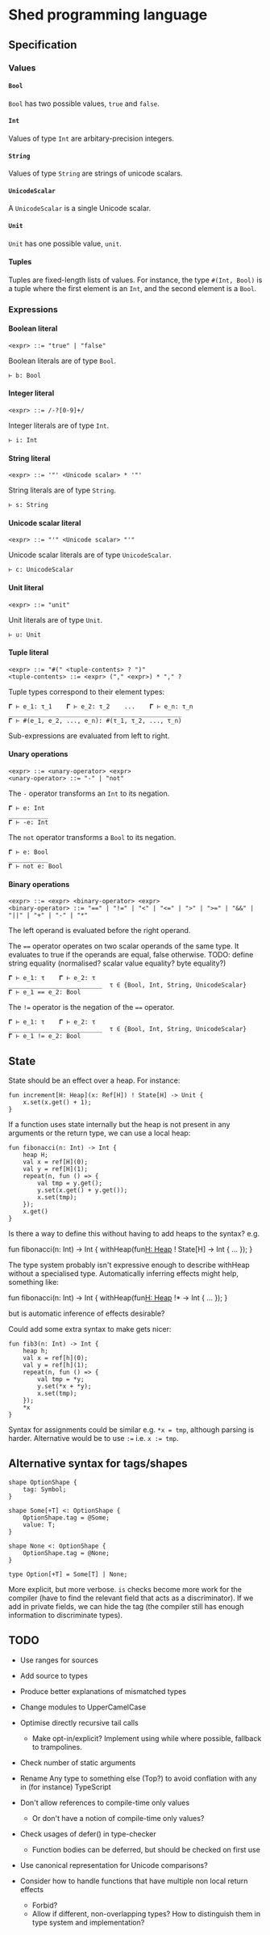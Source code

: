 # Shed programming language

## Specification

### Values

#### `Bool`

`Bool` has two possible values, `true` and `false`.

#### `Int`

Values of type `Int` are arbitary-precision integers.

#### `String`

Values of type `String` are strings of unicode scalars.

#### `UnicodeScalar`

A `UnicodeScalar` is a single Unicode scalar.

#### `Unit`

`Unit` has one possible value, `unit`.

#### Tuples

Tuples are fixed-length lists of values.
For instance, the type `#(Int, Bool)` is a tuple where the first element is an `Int`, and the second element is a `Bool`.

### Expressions

#### Boolean literal

    <expr> ::= "true" | "false"

Boolean literals are of type `Bool`.

    ⊢ b: Bool

#### Integer literal

    <expr> ::= /-?[0-9]+/

Integer literals are of type `Int`.

    ⊢ i: Int

#### String literal

    <expr> ::= '"' <Unicode scalar> * '"'

String literals are of type `String`.

    ⊢ s: String

#### Unicode scalar literal

    <expr> ::= "'" <Unicode scalar> "'"

Unicode scalar literals are of type `UnicodeScalar`.

    ⊢ c: UnicodeScalar

#### Unit literal

    <expr> ::= "unit"

Unit literals are of type `Unit`.

    ⊢ u: Unit

#### Tuple literal

    <expr> ::= "#(" <tuple-contents> ? ")"
    <tuple-contents> ::= <expr> ("," <expr>) * "," ?

Tuple types correspond to their element types:

    𝚪 ⊢ e_1: τ_1    𝚪 ⊢ e_2: τ_2    ...    𝚪 ⊢ e_n: τ_n
    ________________________________________________
    𝚪 ⊢ #(e_1, e_2, ..., e_n): #(τ_1, τ_2, ..., τ_n)

Sub-expressions are evaluated from left to right.

#### Unary operations

    <expr> ::= <unary-operator> <expr>
    <unary-operator> ::= "-" | "not"

The `-` operator transforms an `Int` to its negation.

    𝚪 ⊢ e: Int
    ___________
    𝚪 ⊢ -e: Int

The `not` operator transforms a `Bool` to its negation.

    𝚪 ⊢ e: Bool
    ___________
    𝚪 ⊢ not e: Bool

#### Binary operations

    <expr> ::= <expr> <binary-operator> <expr>
    <binary-operator> ::= "==" | "!=" | "<" | "<=" | ">" | ">=" | "&&" | "||" | "+" | "-" | "*"

The left operand is evaluated before the right operand.

The `==` operator operates on two scalar operands of the same type.
It evaluates to true if the operands are equal, false otherwise.
TODO: define string equality (normalised? scalar value equality? byte equality?)

    𝚪 ⊢ e_1: τ    𝚪 ⊢ e_2: τ
    __________________________  τ ∈ {Bool, Int, String, UnicodeScalar}
    𝚪 ⊢ e_1 == e_2: Bool

The `!=` operator is the negation of the `==` operator.

    𝚪 ⊢ e_1: τ    𝚪 ⊢ e_2: τ
    __________________________  τ ∈ {Bool, Int, String, UnicodeScalar}
    𝚪 ⊢ e_1 != e_2: Bool

## State

State should be an effect over a heap.
For instance:

```
fun increment[H: Heap](x: Ref[H]) ! State[H] -> Unit {
    x.set(x.get() + 1);
}
```

If a function uses state internally but the heap is not present in any arguments or the return type,
we can use a local heap:

```
fun fibonacci(n: Int) -> Int {
    heap H;
    val x = ref[H](0);
    val y = ref[H](1);
    repeat(n, fun () => {
        val tmp = y.get();
        y.set(x.get() + y.get());
        x.set(tmp);
    });
    x.get()
}
```

Is there a way to define this without having to add heaps to the syntax? e.g.

fun fibonacci(n: Int) -> Int {
    withHeap(fun[H: Heap]() ! State[H] -> Int {
        ...
    });
}

The type system probably isn't expressive enough to describe withHeap without a specialised type.
Automatically inferring effects might help, something like:

fun fibonacci(n: Int) -> Int {
    withHeap(fun[H: Heap]() !* -> Int {
        ...
    });
}

but is automatic inference of effects desirable?

Could add some extra syntax to make gets nicer:

```
fun fib3(n: Int) -> Int {
    heap h;
    val x = ref[h](0);
    val y = ref[h](1);
    repeat(n, fun () => {
        val tmp = *y;
        y.set(*x + *y);
        x.set(tmp);
    });
    *x
}
```

Syntax for assignments could be similar e.g. `*x = tmp`,
although parsing is harder.
Alternative would be to use `:=` i.e. `x := tmp`.

## Alternative syntax for tags/shapes

```
shape OptionShape {
    tag: Symbol;
}

shape Some[+T] <: OptionShape {
    OptionShape.tag = @Some;
    value: T;
}

shape None <: OptionShape {
    OptionShape.tag = @None;
}

type Option[+T] = Some[T] | None;
```

More explicit, but more verbose.
`is` checks become more work for the compiler (have to find the relevant field that acts as a discriminator).
If we add in private fields, we can hide the tag (the compiler still has enough information to discriminate types).

## TODO

* Use ranges for sources

* Add source to types

* Produce better explanations of mismatched types

* Change modules to UpperCamelCase

* Optimise directly recursive tail calls
  * Make opt-in/explicit? Implement using while where possible, fallback to trampolines.

* Check number of static arguments

* Rename Any type to something else (Top?) to avoid conflation with any in (for instance) TypeScript

* Don't allow references to compile-time only values
  * Or don't have a notion of compile-time only values?

* Check usages of defer() in type-checker
  * Function bodies can be deferred, but should be checked on first use

* Use canonical representation for Unicode comparisons?

* Consider how to handle functions that have multiple non local return effects
  * Forbid?
  * Allow if different, non-overlapping types? How to distinguish them in type system and implementation?
